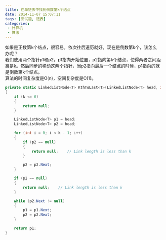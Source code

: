```yaml
---
title: 在单链表中找到倒数第k个结点
date: 2014-11-07 15:07:11
tags: [面试题, 链表]
categories:
 - 计算机
 - 算法
---
```

如果是正数第k个结点，很容易，依次往后遍历就好，现在是倒数第k个，该怎么办呢？  
我们使用两个指针p1和p2，p1指向开始位置，p2指向第k个结点，使得两者之间距离是k。然后同步的移动这两个指针，当p2指向最后一个结点的时候，p1指向的就是倒数第k个结点。  
算法的时间复杂度是O(n)，空间复杂度是O(1)。
``` csharp
private static LinkedListNode<T> KthToLast<T>(LinkedListNode<T> head, int k)
{
    if (k <= 0)
    {
        return null;
    }

    LinkedListNode<T> p1 = head;
    LinkedListNode<T> p2 = head;

    for (int i = 0; i < k - 1; i++)
    {
        if (p2 == null)
        {
            return null;    // Link length is less than k
        }

        p2 = p2.Next;
    }

    if (p2 == null)
    {
        return null;    // Link length is less than k
    }

    while (p2.Next != null)
    {
        p1 = p1.Next;
        p2 = p2.Next;
    }

    return p1;
}
```